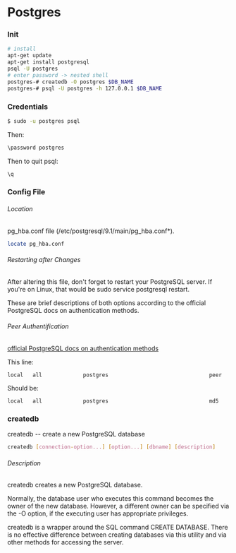 

# Postgres

### Init

```bash
# install
apt-get update
apt-get install postgresql
psql -U postgres
# enter password -> nested shell
postgres-# createdb -O postgres $DB_NAME
postgres-# psql -U postgres -h 127.0.0.1 $DB_NAME
```


### Credentials

```bash
$ sudo -u postgres psql
```

Then:

```bash
\password postgres
```

Then to quit psql:

```bash
\q
```

### Config File


###### Location 
pg_hba.conf file (/etc/postgresql/9.1/main/pg_hba.conf*).
```bash
locate pg_hba.conf
```
###### Restarting after Changes
After altering this file, don't forget to restart your PostgreSQL server. If you're on Linux, that would be sudo service postgresql restart.

These are brief descriptions of both options according to the official PostgreSQL docs on authentication methods.


###### Peer Authentification 

[official PostgreSQL docs on authentication methods](http://www.postgresql.org/docs/9.3/static/auth-methods.html)


This line:

```
local   all             postgres                                peer
```

Should be:

```
local   all             postgres                                md5
```



### createdb

createdb -- create a new PostgreSQL database

```bash
createdb [connection-option...] [option...] [dbname] [description]
```

###### Description
createdb creates a new PostgreSQL database.

Normally, the database user who executes this command becomes the owner of the new database. However, a different owner can be specified via the -O option, if the executing user has appropriate privileges.

createdb is a wrapper around the SQL command CREATE DATABASE. There is no effective difference between creating databases via this utility and via other methods for accessing the server.